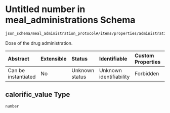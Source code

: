 # Untitled number in meal\_administrations Schema

```txt
json_schema/meal_administration_protocol#/items/properties/administrations/items/properties/calorific_value
```

Dose of the drug administration.

| Abstract            | Extensible | Status         | Identifiable            | Custom Properties | Additional Properties | Access Restrictions | Defined In                                                                                                             |
| :------------------ | :--------- | :------------- | :---------------------- | :---------------- | :-------------------- | :------------------ | :--------------------------------------------------------------------------------------------------------------------- |
| Can be instantiated | No         | Unknown status | Unknown identifiability | Forbidden         | Allowed               | none                | [meal\_administration\_protocol.schema.json\*](../out/meal_administration_protocol.schema.json "open original schema") |

## calorific\_value Type

`number`
